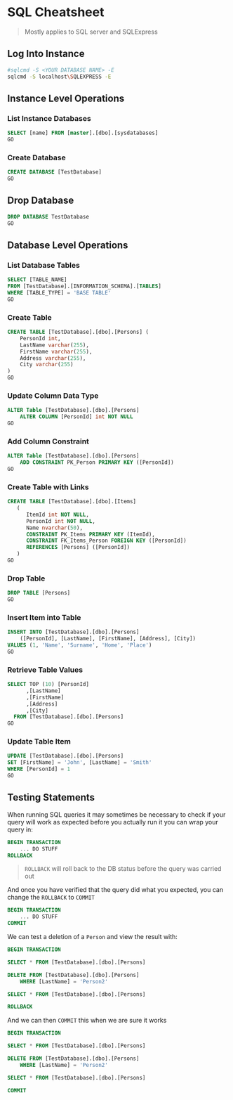 # SQL Cheatsheet

> Mostly applies to SQL server and SQLExpress

## Log Into Instance

```bash
#sqlcmd -S <YOUR DATABASE NAME> -E
sqlcmd -S localhost\SQLEXPRESS -E
```

## Instance Level Operations

### List Instance Databases

```sql
SELECT [name] FROM [master].[dbo].[sysdatabases]
GO
```

### Create Database

```sql
CREATE DATABASE [TestDatabase]
GO
```

## Drop Database

```sql
DROP DATABASE TestDatabase
GO
```

## Database Level Operations

### List Database Tables

```sql
SELECT [TABLE_NAME]
FROM [TestDatabase].[INFORMATION_SCHEMA].[TABLES]
WHERE [TABLE_TYPE] = 'BASE TABLE'
GO
```

### Create Table

```sql
CREATE TABLE [TestDatabase].[dbo].[Persons] (
    PersonId int,
    LastName varchar(255),
    FirstName varchar(255),
    Address varchar(255),
    City varchar(255)
)
GO
```

### Update Column Data Type

```sql
ALTER Table [TestDatabase].[dbo].[Persons]
	ALTER COLUMN [PersonId] int NOT NULL
GO
```

### Add Column Constraint

```sql
ALTER Table [TestDatabase].[dbo].[Persons]
	ADD CONSTRAINT PK_Person PRIMARY KEY ([PersonId])
GO
```

### Create Table with Links

```sql
CREATE TABLE [TestDatabase].[dbo].[Items]
   (
      ItemId int NOT NULL, 
	  PersonId int NOT NULL, 
	  Name nvarchar(50),
      CONSTRAINT PK_Items PRIMARY KEY (ItemId),
      CONSTRAINT FK_Items_Person FOREIGN KEY ([PersonId])
      REFERENCES [Persons] ([PersonId])
   )
GO
```

### Drop Table

```sql
DROP TABLE [Persons]
GO
```

### Insert Item into Table

```sql
INSERT INTO [TestDatabase].[dbo].[Persons]
    ([PersonId], [LastName], [FirstName], [Address], [City])
VALUES (1, 'Name', 'Surname', 'Home', 'Place')
GO
```

### Retrieve Table Values

```sql
SELECT TOP (10) [PersonId]
      ,[LastName]
      ,[FirstName]
      ,[Address]
      ,[City]
  FROM [TestDatabase].[dbo].[Persons]
GO
```

### Update Table Item

```sql
UPDATE [TestDatabase].[dbo].[Persons]
SET [FirstName] = 'John', [LastName] = 'Smith'
WHERE [PersonId] = 1
GO
```

## Testing Statements

When running SQL queries it may sometimes be necessary to check if your query will work as expected before you actually run it you can wrap your query in:

```sql
BEGIN TRANSACTION
    ... DO STUFF
ROLLBACK
```

> `ROLLBACK` will roll back to the DB status before the query was carried out

And once you have verified that the query did what you expected, you can change the `ROLLBACK` to `COMMIT`

```sql
BEGIN TRANSACTION
    ... DO STUFF
COMMIT
```

We can test a deletion of a `Person` and view the result with:

```sql
BEGIN TRANSACTION

SELECT * FROM [TestDatabase].[dbo].[Persons]

DELETE FROM [TestDatabase].[dbo].[Persons] 
	WHERE [LastName] = 'Person2'

SELECT * FROM [TestDatabase].[dbo].[Persons]

ROLLBACK
```

And we can then `COMMIT` this when we are sure it works

```sql
BEGIN TRANSACTION

SELECT * FROM [TestDatabase].[dbo].[Persons]

DELETE FROM [TestDatabase].[dbo].[Persons] 
	WHERE [LastName] = 'Person2'

SELECT * FROM [TestDatabase].[dbo].[Persons]

COMMIT
```
